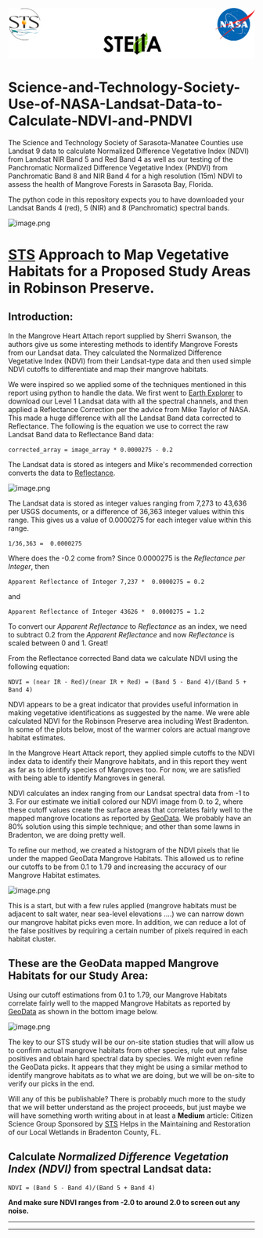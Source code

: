 ![image](sts_nasa.png)

# Science-and-Technology-Society-Use-of-NASA-Landsat-Data-to-Calculate-NDVI-and-PNDVI
The Science and Technology Society of Sarasota-Manatee Counties use Landsat 9 data to calculate Normalized Difference Vegetative Index (NDVI) from Landsat NIR Band 5 and Red Band 4 as well as our testing of the Panchromatic Normalized Difference Vegetative Index (PNDVI) from Panchromatic Band 8 and NIR Band 4 for a high resolution (15m) NDVI to assess the health of Mangrove Forests in Sarasota Bay, Florida. 

The python code in this repository expects you to have downloaded your Landsat Bands 4 (red), 5 (NIR) and 8 (Panchromatic) spectral bands. 

![image.png](attachment:034d5e5d-38a7-4e47-9044-47a65544d457.png)

# [STS](https://scienceandtechnologysociety.org/) Approach to Map Vegetative Habitats for a Proposed Study Areas in Robinson Preserve.

## Introduction:

In the Mangrove Heart Attach report supplied by Sherri Swanson, the authors give us some interesting methods to identify Mangrove Forests from our Landsat data. They calculated the Normalized Difference Vegetative Index (NDVI) from their Landsat-type data and then used simple NDVI cutoffs to differentiate and map their mangrove habitats. 

We were inspired so we applied some of the techniques mentioned in this report using python to handle the data. We first went to [Earth Explorer](https://earthexplorer.usgs.gov/) to download our Level 1 Landsat data with all the spectral channels, and then applied a Reflectance Correction per the advice from Mike Taylor of NASA. This made a huge difference with all the Landsat Band data corrected to Reflectance. The following is the equation we use to correct the raw Landsat Band data to Reflectance Band data:

    corrected_array = image_array * 0.0000275 - 0.2

The Landsat data is stored as integers and Mike's recommended correction converts the data to [Reflectance](https://www.usgs.gov/faqs/how-do-i-use-a-scale-factor-landsat-level-2-science-products). 

![image.png](attachment:425117b2-41ff-4ebf-9da4-a9f670565c6b.png)

The Landsat data is stored as integer values ranging from 7,273 to 43,636 per USGS documents, or a difference of 36,363 integer values within this range. This gives us a value of 0.0000275 for each integer value within this range. 

    1/36,363 =  0.0000275
    
Where does the -0.2 come from? Since  0.0000275 is the *Reflectance per Integer*, then 

    Apparent Reflectance of Integer 7,237 *  0.0000275 = 0.2
    
and

    Apparent Reflectance of Integer 43626 *  0.0000275 = 1.2
    
To convert our *Apparent Reflectance* to *Reflectance* as an index, we need to subtract 0.2 from the *Apparent Reflectance* and now *Reflectance* is scaled between 0 and 1. Great!

From the Reflectance corrected Band data we calculate NDVI using the following equation:

    NDVI = (near IR - Red)/(near IR + Red) = (Band 5 - Band 4)/(Band 5 + Band 4)

NDVI appears to be a great indicator that provides useful information in making vegetative identifications as suggested by the name. We were able calculated NDVI for the Robinson Preserve area including West Bradenton.  In some of the plots below, most of the warmer colors are actual mangrove habitat estimates. 

In the Mangrove Heart Attack report, they applied simple cutoffs to the NDVI index data to identify their Mangrove habitats, and in this report they went as far as to identify species of Mangroves too. For now, we are satisfied with being able to identify Mangroves in general.  

NDVI calculates an index ranging from our Landsat spectral data from -1 to 3. For our estimate we initiall colored our NDVI image from 0. to 2, where these cutoff values create the surface areas that correlates fairly well to the mapped mangrove locations as reported by [GeoData](https://geodata.myfwc.com/datasets/a78a27e02f9d4a71a3c3357aefc35baf/about). We probably have an 80% solution using this simple technique; and other than some lawns in Bradenton, we are doing pretty well. 

To refine our method, we created a histogram of the NDVI pixels that lie under the mapped GeoData Mangrove Habitats. This allowed us to refine our cutoffs to be from 0.1 to 1.79 and increasing the accuracy of our Mangrove Habitat estimates. 

![image.png](attachment:ece0481e-b8c3-4ebf-ba82-c6398898c236.png)

This is a start, but with a few rules applied (mangrove habitats must be adjacent to salt water, near sea-level elevations  ….) we can narrow down our mangrove habitat picks even more. In addition, we can reduce a lot of the false positives by requiring a certain number of pixels required in each habitat cluster. 

## These are the GeoData mapped Mangrove Habitats for our Study Area:

Using our cutoff estimations from 0.1 to 1.79, our Mangrove Habitats correlate fairly well to the mapped Mangrove Habitats as reported by [GeoData](https://geodata.myfwc.com/datasets/a78a27e02f9d4a71a3c3357aefc35baf/about) as shown in the bottom image below. 

![image.png](attachment:918dde58-f7fe-477c-a4fc-fa87f9ab1e1f.png)

The key to our STS study will be our on-site station studies that will allow us to confirm actual mangrove habitats from other species, rule out any false positives and obtain hard spectral data by species. We might even refine the GeoData picks. It appears that they might be using a similar method to identify mangrove habitats as to what we are doing, but we will be on-site to verify our picks in the end. 

Will any of this be publishable? There is probably much more to the study that we will better understand as the project proceeds, but just maybe we will have something worth writing about in at least a **Medium** article: Citizen Science Group Sponsored by [STS](https://scienceandtechnologysociety.org/) Helps in the Maintaining and Restoration of our Local Wetlands in Bradenton County, FL.

## Calculate *Normalized Difference Vegetation Index (NDVI)* from spectral Landsat data:

    NDVI = (Band 5 - Band 4)/(Band 5 + Band 4) 

**And make sure NDVI ranges from -2.0 to around 2.0 to screen out any noise.**

---
---
